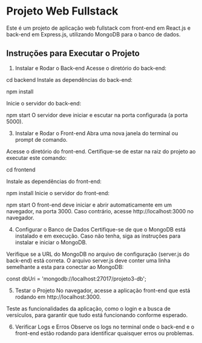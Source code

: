 # Projeto Web Fullstack

Este é um projeto de aplicação web fullstack com front-end em React.js e back-end em Express.js, utilizando MongoDB para o banco de dados.

## Instruções para Executar o Projeto

1. Instalar e Rodar o Back-end
Acesse o diretório do back-end:


cd backend
Instale as dependências do back-end:

npm install

Inicie o servidor do back-end:

npm start
O servidor deve iniciar e escutar na porta configurada (a porta 5000).

3. Instalar e Rodar o Front-end
Abra uma nova janela do terminal ou prompt de comando.

Acesse o diretório do front-end. Certifique-se de estar na raiz do projeto ao executar este comando:

cd frontend

Instale as dependências do front-end:

npm install
Inicie o servidor do front-end:

npm start
O front-end deve iniciar e abrir automaticamente em um navegador, na porta 3000. Caso contrário, acesse http://localhost:3000 no navegador.

4. Configurar o Banco de Dados
Certifique-se de que o MongoDB está instalado e em execução. Caso não tenha, siga as instruções para instalar e iniciar o MongoDB.

Verifique se a URL do MongoDB no arquivo de configuração (server.js do back-end) está correta. O arquivo server.js deve conter uma linha semelhante a esta para conectar ao MongoDB:

const dbUri = 'mongodb://localhost:27017/projeto3-db';

5. Testar o Projeto
No navegador, acesse a aplicação front-end que está rodando em http://localhost:3000.

Teste as funcionalidades da aplicação, como o login e a busca de versículos, para garantir que tudo está funcionando conforme esperado.

6. Verificar Logs e Erros
Observe os logs no terminal onde o back-end e o front-end estão rodando para identificar quaisquer erros ou problemas.

